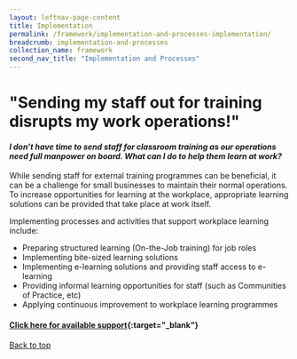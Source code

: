 ```yaml
---
layout: leftnav-page-content
title: Implementation
permalink: /framework/implementation-and-processes-implementation/
breadcrumb: implementation-and-processes
collection_name: framework
second_nav_title: "Implementation and Processes"
---
```



# **"Sending my staff out for training disrupts my work operations!"**

		
#### *I don’t have time to send staff for classroom training as our operations need full manpower on board. What can I do to help them learn at work?* 

While sending staff for external training programmes can be beneficial, it can be a challenge for small businesses to maintain their normal operations. To increase opportunities for learning at the workplace, appropriate learning solutions can be provided that take place at work itself. 

Implementing processes and activities that support workplace learning include:

- Preparing structured learning (On-the-Job training) for job roles 
- Implementing bite-sized learning solutions
- Implementing e-learning solutions and providing staff access to e-learning
- Providing informal learning opportunities for staff (such as Communities of Practice, etc)
- Applying continuous improvement to workplace learning programmes



#### [Click here for available support](https://nyp-wpl-staging.netlify.com/framework/implementation-and-processes-support/){:target="_blank"}

[Back to top](#top)

